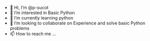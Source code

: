 - 👋 Hi, I’m @p-sucot
- 👀 I’m interested in Basic Python
- 🌱 I’m currently learning python
- 💞️ I’m looking to collaborate on Experience and solve basic Python problems
- 📫 How to reach me ...

<!---
p-sucot/p-sucot is a ✨ special ✨ repository because its `README.md` (this file) appears on your GitHub profile.
You can click the Preview link to take a look at your changes.
--->
